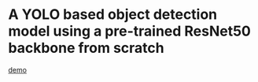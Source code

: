 # A YOLO based object detection model using a pre-trained ResNet50 backbone from scratch
[demo](https://github.com/RajarshiGO/object_detection/blob/main/demo.gif) 
